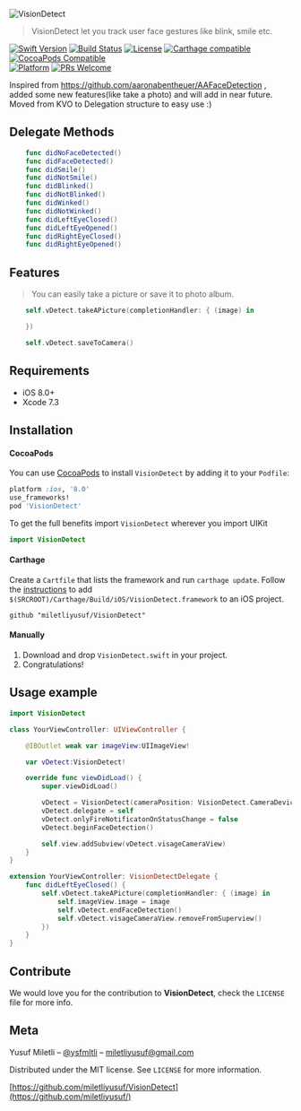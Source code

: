 ![VisionDetect](https://preview.ibb.co/insD1k/Vision_Detector_Logo.png)
> VisionDetect let you track user face gestures like blink, smile etc.

[![Swift Version][swift-image]][swift-url]
[![Build Status][travis-image]][travis-url]
[![License][license-image]][license-url]
[![Carthage compatible](https://img.shields.io/badge/Carthage-compatible-4BC51D.svg?style=flat)](https://github.com/Carthage/Carthage)
[![CocoaPods Compatible](https://img.shields.io/cocoapods/v/EZSwiftExtensions.svg)](https://img.shields.io/cocoapods/v/LFAlertController.svg)  
[![Platform](https://img.shields.io/cocoapods/p/LFAlertController.svg?style=flat)](http://cocoapods.org/pods/LFAlertController)
[![PRs Welcome](https://img.shields.io/badge/PRs-welcome-brightgreen.svg?style=flat-square)](http://makeapullrequest.com)

Inspired from https://github.com/aaronabentheuer/AAFaceDetection , added some new features(like take a photo) and will add in near future. Moved from KVO to Delegation structure to easy use :)

## Delegate Methods

``` swift
    func didNoFaceDetected()
    func didFaceDetected()
    func didSmile()
    func didNotSmile()
    func didBlinked()
    func didNotBlinked()
    func didWinked()
    func didNotWinked()
    func didLeftEyeClosed()
    func didLeftEyeOpened()
    func didRightEyeClosed()
    func didRightEyeOpened()
```

## Features
> You can easily take a picture or save it to photo album.

``` swift
    self.vDetect.takeAPicture(completionHandler: { (image) in

    })
```
``` swift
    self.vDetect.saveToCamera()
```

## Requirements

- iOS 8.0+
- Xcode 7.3

## Installation

#### CocoaPods
You can use [CocoaPods](http://cocoapods.org/) to install `VisionDetect` by adding it to your `Podfile`:

```ruby
platform :ios, '8.0'
use_frameworks!
pod 'VisionDetect'
```

To get the full benefits import `VisionDetect` wherever you import UIKit

``` swift
import VisionDetect
```
#### Carthage
Create a `Cartfile` that lists the framework and run `carthage update`. Follow the [instructions](https://github.com/Carthage/Carthage#if-youre-building-for-ios) to add `$(SRCROOT)/Carthage/Build/iOS/VisionDetect.framework` to an iOS project.

```
github "miletliyusuf/VisionDetect"
```
#### Manually
1. Download and drop ```VisionDetect.swift``` in your project.  
2. Congratulations!  

## Usage example

```swift
import VisionDetect

class YourViewController: UIViewController {

    @IBOutlet weak var imageView:UIImageView!

    var vDetect:VisionDetect!

    override func viewDidLoad() {
        super.viewDidLoad()

        vDetect = VisionDetect(cameraPosition: VisionDetect.CameraDevice.FaceTimeCamera, optimizeFor: VisionDetect.DetectorAccuracy.HigherPerformance)
        vDetect.delegate = self
        vDetect.onlyFireNotificatonOnStatusChange = false
        vDetect.beginFaceDetection()

        self.view.addSubview(vDetect.visageCameraView)
    }
}

extension YourViewController: VisionDetectDelegate {
    func didLeftEyeClosed() {
        self.vDetect.takeAPicture(completionHandler: { (image) in
            self.imageView.image = image
            self.vDetect.endFaceDetection()
            self.vDetect.visageCameraView.removeFromSuperview()
        })
    }
}

```

## Contribute

We would love you for the contribution to **VisionDetect**, check the ``LICENSE`` file for more info.

## Meta

Yusuf Miletli – [@ysfmltli](https://twitter.com/ysfmltli) – miletliyusuf@gmail.com

Distributed under the MIT license. See ``LICENSE`` for more information.

[https://github.com/miletliyusuf/VisionDetect](https://github.com/miletliyusuf/)

[swift-image]:https://img.shields.io/badge/swift-3.0-orange.svg
[swift-url]: https://swift.org/
[license-image]: https://img.shields.io/badge/License-MIT-blue.svg
[license-url]: LICENSE
[travis-image]: https://img.shields.io/travis/dbader/node-datadog-metrics/master.svg?style=flat-square
[travis-url]: https://travis-ci.org/dbader/node-datadog-metrics
[codebeat-image]: https://codebeat.co/badges/c19b47ea-2f9d-45df-8458-b2d952fe9dad
[codebeat-url]: https://codebeat.co/projects/github-com-vsouza-awesomeios-com
[logo.png]: https://ibb.co/h5jCsQ
